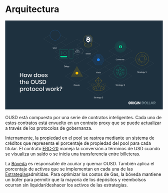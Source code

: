 # Arquitectura

![](../.gitbook/assets/ousd_docs_graphics_3.png)

OUSD está compuesto por una serie de contratos inteligentes. Cada uno de estos contratos está envuelto en un contrato proxy que se puede actualizar a través de los protocolos de gobernanza.

Internamente, la propiedad en el pool se rastrea mediante un sistema de créditos que representa el porcentaje de propiedad del pool para cada titular. El contrato [ERC-20](api/erc-20-1.md) maneja la conversión a términos de USD cuando se visualiza un saldo o se inicia una transferencia entre billeteras.

La [Bóveda](api/vault.md) es responsable de acuñar y quemar OUSD. También aplica el porcentaje de activos que se implementan en cada una de las [Estrategias](../conceptos-basicos/supported-strategies/)admitidas. Para optimizar los costos de Gas, la bóveda mantiene un búfer para permitir que la mayoría de los depósitos y reembolsos ocurran sin liquidar/deshacer los activos de las estrategias.

